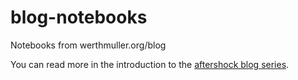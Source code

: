blog-notebooks
==============

Notebooks from werthmuller.org/blog

You can read more in the introduction to the
[aftershock blog series](http://werthmuller.org/blog/2014/aftershock).


